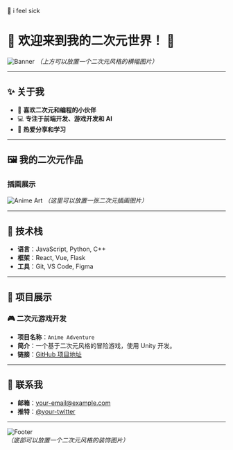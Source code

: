 :face_with_head_bandage:
i feel sick
# 🌸 欢迎来到我的二次元世界！ 🌸

![Banner]([https://i.imgur.com/your-anime-banner.png](https://bbs.api.hoilai.com/upload/img/2025/4/12/1628bbab-27ac-4539-95ad-0dfd04f1d32a.jpg))  
*（上方可以放置一个二次元风格的横幅图片）*

---

## ✨ 关于我
- 🎀 **喜欢二次元和编程的小伙伴**
- 💻 **专注于前端开发、游戏开发和 AI**
- 🌸 **热爱分享和学习**

---

## 🖼️ 我的二次元作品
### 插画展示
![Anime Art]([https://i.imgur.com/your-anime-art.png](https://bbs.api.hoilai.com/upload/img/2025/4/12/1628bbab-27ac-4539-95ad-0dfd04f1d32a.jpg))  
*（这里可以放置一张二次元插画图片）*

---

## 🔧 技术栈
- **语言**：JavaScript, Python, C++
- **框架**：React, Vue, Flask
- **工具**：Git, VS Code, Figma

---

## 🌟 项目展示
### 🎮 二次元游戏开发
- **项目名称**：`Anime Adventure`
- **简介**：一个基于二次元风格的冒险游戏，使用 Unity 开发。
- **链接**：[GitHub 项目地址]([https://github.com/your-repo](https://bbs.api.hoilai.com/upload/img/2025/4/12/1628bbab-27ac-4539-95ad-0dfd04f1d32a.jpg))

---

## 🎀 联系我
- **邮箱**：your-email@example.com
- **推特**：[@your-twitter]()

---

![Footer](https://i.imgur.com/your-anime-footer.png)  
*（底部可以放置一个二次元风格的装饰图片）*
